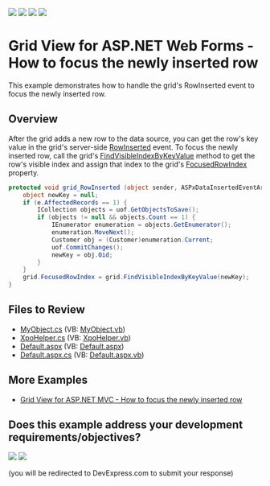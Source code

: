 <!-- default badges list -->
![](https://img.shields.io/endpoint?url=https://codecentral.devexpress.com/api/v1/VersionRange/128534272/15.1.3%2B)
[![](https://img.shields.io/badge/Open_in_DevExpress_Support_Center-FF7200?style=flat-square&logo=DevExpress&logoColor=white)](https://supportcenter.devexpress.com/ticket/details/E3588)
[![](https://img.shields.io/badge/📖_How_to_use_DevExpress_Examples-e9f6fc?style=flat-square)](https://docs.devexpress.com/GeneralInformation/403183)
[![](https://img.shields.io/badge/💬_Leave_Feedback-feecdd?style=flat-square)](#does-this-example-address-your-development-requirementsobjectives)
<!-- default badges end -->
# Grid View for ASP.NET Web Forms - How to focus the newly inserted row

This example demonstrates how to handle the grid's RowInserted event to focus the newly inserted row.

## Overview

After the grid adds a new row to the data source, you can get the row's key value in the grid's server-side [RowInserted](https://docs.devexpress.com/AspNet/DevExpress.Web.ASPxGridView.RowInserted) event. To focus the newly inserted row, call the grid's [FindVisibleIndexByKeyValue](https://docs.devexpress.com/AspNet/DevExpress.Web.ASPxGridBase.FindVisibleIndexByKeyValue(System.Object)) method to get the row's visible index and assign that index to the grid's [FocusedRowIndex](https://docs.devexpress.com/AspNet/DevExpress.Web.ASPxGridView.FocusedRowIndex) property.

```csharp
protected void grid_RowInserted (object sender, ASPxDataInsertedEventArgs e) {
    object newKey = null;
    if (e.AffectedRecords == 1) {
        ICollection objects = uof.GetObjectsToSave();
        if (objects != null && objects.Count == 1) {
            IEnumerator enumeration = objects.GetEnumerator();
            enumeration.MoveNext();
            Customer obj = (Customer)enumeration.Current;
            uof.CommitChanges();
            newKey = obj.Oid;
        }
    }
    grid.FocusedRowIndex = grid.FindVisibleIndexByKeyValue(newKey);
}
```

## Files to Review

* [MyObject.cs](./CS/WebSite/App_Code/MyObject.cs) (VB: [MyObject.vb](./VB/WebSite/App_Code/MyObject.vb))
* [XpoHelper.cs](./CS/WebSite/App_Code/XpoHelper.cs) (VB: [XpoHelper.vb](./VB/WebSite/App_Code/XpoHelper.vb))
* [Default.aspx](./CS/WebSite/Default.aspx) (VB: [Default.aspx](./VB/WebSite/Default.aspx))
* [Default.aspx.cs](./CS/WebSite/Default.aspx.cs) (VB: [Default.aspx.vb](./VB/WebSite/Default.aspx.vb))

## More Examples

* [Grid View for ASP.NET MVC - How to focus the newly inserted row](https://github.com/DevExpress-Examples/gridview-how-to-focus-a-newly-inserted-row-e4787)
<!-- feedback -->
## Does this example address your development requirements/objectives?

[<img src="https://www.devexpress.com/support/examples/i/yes-button.svg"/>](https://www.devexpress.com/support/examples/survey.xml?utm_source=github&utm_campaign=asp-net-web-forms-grid-focus-inserted-row&~~~was_helpful=yes) [<img src="https://www.devexpress.com/support/examples/i/no-button.svg"/>](https://www.devexpress.com/support/examples/survey.xml?utm_source=github&utm_campaign=asp-net-web-forms-grid-focus-inserted-row&~~~was_helpful=no)

(you will be redirected to DevExpress.com to submit your response)
<!-- feedback end -->
